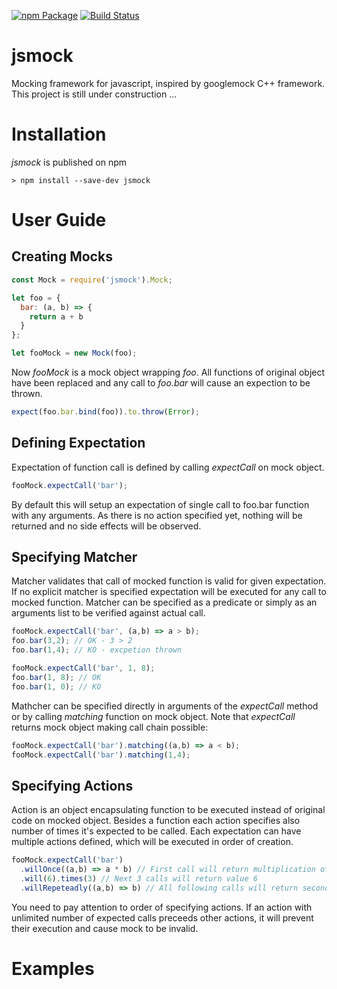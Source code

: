 [![npm Package](https://img.shields.io/npm/v/jsmock.svg?style=flat-square)](https://www.npmjs.org/package/jsmock)
[![Build Status](https://travis-ci.org/kcwiakala/jsmock.svg?branch=master)](https://travis-ci.org/kcwiakala/jsmock)

# jsmock
Mocking framework for javascript, inspired by googlemock C++ framework.
This project is still under construction ...

# Installation
*jsmock* is published on npm 

    > npm install --save-dev jsmock

# User Guide

## Creating Mocks
```javascript
const Mock = require('jsmock').Mock;

let foo = {
  bar: (a, b) => {
    return a + b
  }
};

let fooMock = new Mock(foo);
```
Now *fooMock* is a mock object wrapping *foo*. All functions of original object
have been replaced and any call to *foo.bar* will cause an expection to be thrown.

```javascript
expect(foo.bar.bind(foo)).to.throw(Error);
```

## Defining Expectation
Expectation of function call is defined by calling *expectCall* on mock object.
```javascript
fooMock.expectCall('bar');
```
By default this will setup an expectation of single call to foo.bar function with
any arguments. As there is no action specified yet, nothing will be returned and
no side effects will be observed. 

## Specifying Matcher
Matcher validates that call of mocked function is valid for given expectation. If
no explicit matcher is specified expectation will be executed for any call to
mocked function. Matcher can be specified as a predicate or simply as an arguments
list to be verified against actual call.

```javascript
fooMock.expectCall('bar', (a,b) => a > b);
foo.bar(3,2); // OK - 3 > 2
foo.bar(1,4); // KO - excpetion thrown

fooMock.expectCall('bar', 1, 8);
foo.bar(1, 8); // OK
foo.bar(1, 0); // KO 
```

Mathcher can be specified directly in arguments of the *expectCall* method or by 
calling *matching* function on mock object. Note that *expectCall* returns mock 
object making call chain possible:
```javascript
fooMock.expectCall('bar').matching((a,b) => a < b);
fooMock.expectCall('bar').matching(1,4);
```

## Specifying Actions
Action is an object encapsulating function to be executed instead of original
code on mocked object. Besides a function each action specifies also number of
times it's expected to be called. Each expectation can have multiple actions 
defined, which will be executed in order of creation.
```javascript
fooMock.expectCall('bar')
  .willOnce((a,b) => a * b) // First call will return multiplication of arguments
  .will(6).times(3) // Next 3 calls will return value 6
  .willRepeteadly((a,b) => b) // All following calls will return second argument
```
You need to pay attention to order of specifying actions. If an action with 
unlimited number of expected calls preceeds other actions, it will prevent their
execution and cause mock to be invalid.

# Examples